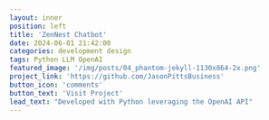 ```yaml
---
layout: inner
position: left
title: 'ZenNest Chatbot'
date: 2024-06-01 21:42:00
categories: development design
tags: Python LLM OpenAI
featured_image: '/img/posts/04_phantom-jekyll-1130x864-2x.png'
project_link: 'https://github.com/JasonPittsBusiness'
button_icon: 'comments'
button_text: 'Visit Project'
lead_text: "Developed with Python leveraging the OpenAI API"
---
```

